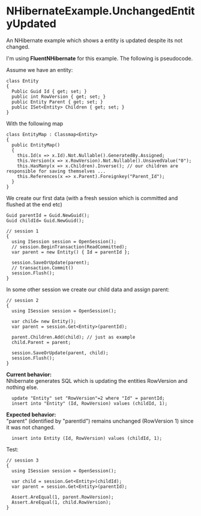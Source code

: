 # NHibernateExample.UnchangedEntityUpdated
An NHibernate example which shows a entity is updated despite its not changed. 

I'm using **FluentNHibernate** for this example.
The following is pseudocode.

Assume we have an entity:

```
class Entity
{
  Public Guid Id { get; set; }
  public int RowVersion { get; set; }
  public Entity Parent { get; set; }
  public ISet<Entity> Children { get; set; }
}
```

With the following map

```
class EntityMap : Classmap<Entity>
{
  public EntityMap()
  {
    this.Id(x => x.Id).Not.Nullable().GeneratedBy.Assigned;
    this.Version(x => x.RowVersion).Not.Nullable().UnsavedValue("0");
    this.HasMany(x => x.Children).Inverse(); // our children are responsible for saving themselves ... 
    this.References(x => x.Parent).Foreignkey("Parent_Id");
  }
}
```

We create our first data (with a fresh session which is committed and flushed at the end etc)

```
Guid parentId = Guid.NewGuid();
Guid childId= Guid.NewGuid();

// session 1
{
  using ISession session = OpenSession();
  // session.BeginTransaction(ReadCommitted);
  var parent = new Entity() { Id = parentId };

  session.SaveOrUpdate(parent);
  // transaction.Commit()
  session.Flush();
}
```

In some other session we create our child data and assign parent:

```
// session 2
{
  using ISession session = OpenSession();

  var child= new Entity();
  var parent = session.Get<Entity>(parentId);

  parent.Children.Add(child); // just as example
  child.Parent = parent;

  session.SaveOrUpdate(parent, child);
  session.Flush();
}
```

**Current behavior:**  
Nhibernate generates SQL which is updating the entities RowVersion and nothing else.
```
  update "Entity" set "RowVersion"=2 where "Id" = parentId;
  insert into "Entity" (Id, RowVersion) values (childId, 1);
```

**Expected behavior:**  
"parent" (identified by "parentId") remains unchanged (RowVersion 1) since it was not changed.
```
  insert into Entity (Id, RowVersion) values (childId, 1);
```

Test:
```
// session 3
{
  using ISession session = OpenSession();

  var child = session.Get<Entity>(childId);
  var parent = session.Get<Entity>(parentId);

  Assert.AreEqual(1, parent.RowVersion);
  Assert.AreEqual(1, child.RowVersion);
}
```

